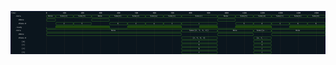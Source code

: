 

<p>
<svg viewBox="0 0 1750 240" xmlns="http://www.w3.org/2000/svg">
<defs>
<clipPath id="clip">
<rect height="240" width="1750" x="0" y="0"/>
</clipPath>
</defs>
<rect fill="#0B151D" height="240" stroke="darkblue" width="1750" x="0" y="0"/>
<line stroke="#333333" stroke-width="1" x1="200" x2="200" y1="0" y2="240"/>
<text clip-path="url(#clip)" dominant-baseline="middle" fill="#D4D4D4" font-family="monospace" font-size="10px" text-anchor="middle" x="200" y="10">
0
</text>
<line stroke="#333333" stroke-width="1" x1="300" x2="300" y1="0" y2="240"/>
<text clip-path="url(#clip)" dominant-baseline="middle" fill="#D4D4D4" font-family="monospace" font-size="10px" text-anchor="middle" x="300" y="10">
100
</text>
<line stroke="#333333" stroke-width="1" x1="400" x2="400" y1="0" y2="240"/>
<text clip-path="url(#clip)" dominant-baseline="middle" fill="#D4D4D4" font-family="monospace" font-size="10px" text-anchor="middle" x="400" y="10">
200
</text>
<line stroke="#333333" stroke-width="1" x1="500" x2="500" y1="0" y2="240"/>
<text clip-path="url(#clip)" dominant-baseline="middle" fill="#D4D4D4" font-family="monospace" font-size="10px" text-anchor="middle" x="500" y="10">
300
</text>
<line stroke="#333333" stroke-width="1" x1="600" x2="600" y1="0" y2="240"/>
<text clip-path="url(#clip)" dominant-baseline="middle" fill="#D4D4D4" font-family="monospace" font-size="10px" text-anchor="middle" x="600" y="10">
400
</text>
<line stroke="#333333" stroke-width="1" x1="700" x2="700" y1="0" y2="240"/>
<text clip-path="url(#clip)" dominant-baseline="middle" fill="#D4D4D4" font-family="monospace" font-size="10px" text-anchor="middle" x="700" y="10">
500
</text>
<line stroke="#333333" stroke-width="1" x1="800" x2="800" y1="0" y2="240"/>
<text clip-path="url(#clip)" dominant-baseline="middle" fill="#D4D4D4" font-family="monospace" font-size="10px" text-anchor="middle" x="800" y="10">
600
</text>
<line stroke="#333333" stroke-width="1" x1="900" x2="900" y1="0" y2="240"/>
<text clip-path="url(#clip)" dominant-baseline="middle" fill="#D4D4D4" font-family="monospace" font-size="10px" text-anchor="middle" x="900" y="10">
700
</text>
<line stroke="#333333" stroke-width="1" x1="1000" x2="1000" y1="0" y2="240"/>
<text clip-path="url(#clip)" dominant-baseline="middle" fill="#D4D4D4" font-family="monospace" font-size="10px" text-anchor="middle" x="1000" y="10">
800
</text>
<line stroke="#333333" stroke-width="1" x1="1100" x2="1100" y1="0" y2="240"/>
<text clip-path="url(#clip)" dominant-baseline="middle" fill="#D4D4D4" font-family="monospace" font-size="10px" text-anchor="middle" x="1100" y="10">
900
</text>
<line stroke="#333333" stroke-width="1" x1="1200" x2="1200" y1="0" y2="240"/>
<text clip-path="url(#clip)" dominant-baseline="middle" fill="#D4D4D4" font-family="monospace" font-size="10px" text-anchor="middle" x="1200" y="10">
1000
</text>
<line stroke="#333333" stroke-width="1" x1="1300" x2="1300" y1="0" y2="240"/>
<text clip-path="url(#clip)" dominant-baseline="middle" fill="#D4D4D4" font-family="monospace" font-size="10px" text-anchor="middle" x="1300" y="10">
1100
</text>
<line stroke="#333333" stroke-width="1" x1="1400" x2="1400" y1="0" y2="240"/>
<text clip-path="url(#clip)" dominant-baseline="middle" fill="#D4D4D4" font-family="monospace" font-size="10px" text-anchor="middle" x="1400" y="10">
1200
</text>
<line stroke="#333333" stroke-width="1" x1="1500" x2="1500" y1="0" y2="240"/>
<text clip-path="url(#clip)" dominant-baseline="middle" fill="#D4D4D4" font-family="monospace" font-size="10px" text-anchor="middle" x="1500" y="10">
1300
</text>
<line stroke="#333333" stroke-width="1" x1="1600" x2="1600" y1="0" y2="240"/>
<text clip-path="url(#clip)" dominant-baseline="middle" fill="#D4D4D4" font-family="monospace" font-size="10px" text-anchor="middle" x="1600" y="10">
1400
</text>
<line stroke="#333333" stroke-width="1" x1="1700" x2="1700" y1="0" y2="240"/>
<text clip-path="url(#clip)" dominant-baseline="middle" fill="#D4D4D4" font-family="monospace" font-size="10px" text-anchor="middle" x="1700" y="10">
1500
</text>
<text dominant-baseline="middle" fill="#D4D4D4" font-family="monospace" font-size="10px" text-anchor="start" x="3" y="10">
Time:
</text>
<text dominant-baseline="middle" fill="#D4D4D4" font-family="monospace" font-size="10px" text-anchor="start" x="3" xml:space="preserve" y="30">
   .data
<title>top.uut.input.data</title>
</text>
<path d="M 200 30 L 203 23 L 248 23 L 251 30 L 248 37 L 203 37 Z" fill="none" stroke="#56C126" stroke-width="1"/>
<text dominant-baseline="middle" fill="#D4D4D4" font-family="monospace" font-size="10px" text-anchor="middle" x="225" xml:space="preserve" y="30">
None
<title>None</title>
</text>
<path d="M 251 30 L 254 23 L 347 23 L 350 30 L 347 37 L 254 37 Z" fill="none" stroke="#56C126" stroke-width="1"/>
<text dominant-baseline="middle" fill="#D4D4D4" font-family="monospace" font-size="10px" text-anchor="middle" x="300" xml:space="preserve" y="30">
Some(2)
<title>Some(2)</title>
</text>
<path d="M 350 30 L 353 23 L 447 23 L 450 30 L 447 37 L 353 37 Z" fill="none" stroke="#56C126" stroke-width="1"/>
<text dominant-baseline="middle" fill="#D4D4D4" font-family="monospace" font-size="10px" text-anchor="middle" x="400" xml:space="preserve" y="30">
Some(5)
<title>Some(5)</title>
</text>
<path d="M 450 30 L 453 23 L 547 23 L 550 30 L 547 37 L 453 37 Z" fill="none" stroke="#56C126" stroke-width="1"/>
<text dominant-baseline="middle" fill="#D4D4D4" font-family="monospace" font-size="10px" text-anchor="middle" x="500" xml:space="preserve" y="30">
None
<title>None</title>
</text>
<path d="M 550 30 L 553 23 L 647 23 L 650 30 L 647 37 L 553 37 Z" fill="none" stroke="#56C126" stroke-width="1"/>
<text dominant-baseline="middle" fill="#D4D4D4" font-family="monospace" font-size="10px" text-anchor="middle" x="600" xml:space="preserve" y="30">
Some(6)
<title>Some(6)</title>
</text>
<path d="M 650 30 L 653 23 L 747 23 L 750 30 L 747 37 L 653 37 Z" fill="none" stroke="#56C126" stroke-width="1"/>
<text dominant-baseline="middle" fill="#D4D4D4" font-family="monospace" font-size="10px" text-anchor="middle" x="700" xml:space="preserve" y="30">
Some(2)
<title>Some(2)</title>
</text>
<path d="M 750 30 L 753 23 L 847 23 L 850 30 L 847 37 L 753 37 Z" fill="none" stroke="#56C126" stroke-width="1"/>
<text dominant-baseline="middle" fill="#D4D4D4" font-family="monospace" font-size="10px" text-anchor="middle" x="800" xml:space="preserve" y="30">
Some(a)
<title>Some(a)</title>
</text>
<path d="M 850 30 L 853 23 L 947 23 L 950 30 L 947 37 L 853 37 Z" fill="none" stroke="#56C126" stroke-width="1"/>
<text dominant-baseline="middle" fill="#D4D4D4" font-family="monospace" font-size="10px" text-anchor="middle" x="900" xml:space="preserve" y="30">
Some(1)
<title>Some(1)</title>
</text>
<path d="M 950 30 L 953 23 L 1147 23 L 1150 30 L 1147 37 L 953 37 Z" fill="none" stroke="#56C126" stroke-width="1"/>
<text dominant-baseline="middle" fill="#D4D4D4" font-family="monospace" font-size="10px" text-anchor="middle" x="1050" xml:space="preserve" y="30">
Some(c)
<title>Some(c)</title>
</text>
<path d="M 1150 30 L 1153 23 L 1247 23 L 1250 30 L 1247 37 L 1153 37 Z" fill="none" stroke="#56C126" stroke-width="1"/>
<text dominant-baseline="middle" fill="#D4D4D4" font-family="monospace" font-size="10px" text-anchor="middle" x="1200" xml:space="preserve" y="30">
None
<title>None</title>
</text>
<path d="M 1250 30 L 1253 23 L 1347 23 L 1350 30 L 1347 37 L 1253 37 Z" fill="none" stroke="#56C126" stroke-width="1"/>
<text dominant-baseline="middle" fill="#D4D4D4" font-family="monospace" font-size="10px" text-anchor="middle" x="1300" xml:space="preserve" y="30">
Some(5)
<title>Some(5)</title>
</text>
<path d="M 1350 30 L 1353 23 L 1447 23 L 1450 30 L 1447 37 L 1353 37 Z" fill="none" stroke="#56C126" stroke-width="1"/>
<text dominant-baseline="middle" fill="#D4D4D4" font-family="monospace" font-size="10px" text-anchor="middle" x="1400" xml:space="preserve" y="30">
Some(d)
<title>Some(d)</title>
</text>
<path d="M 1450 30 L 1453 23 L 1547 23 L 1550 30 L 1547 37 L 1453 37 Z" fill="none" stroke="#56C126" stroke-width="1"/>
<text dominant-baseline="middle" fill="#D4D4D4" font-family="monospace" font-size="10px" text-anchor="middle" x="1500" xml:space="preserve" y="30">
Some(1)
<title>Some(1)</title>
</text>
<path d="M 1550 30 L 1553 23 L 1647 23 L 1650 30 L 1647 37 L 1553 37 Z" fill="none" stroke="#56C126" stroke-width="1"/>
<text dominant-baseline="middle" fill="#D4D4D4" font-family="monospace" font-size="10px" text-anchor="middle" x="1600" xml:space="preserve" y="30">
Some(b)
<title>Some(b)</title>
</text>
<path d="M 1650 30 L 1653 23 L 1747 23 L 1750 30 L 1747 37 L 1653 37 Z" fill="none" stroke="#56C126" stroke-width="1"/>
<text dominant-baseline="middle" fill="#D4D4D4" font-family="monospace" font-size="10px" text-anchor="middle" x="1700" xml:space="preserve" y="30">
Some(6)
<title>Some(6)</title>
</text>
<text dominant-baseline="middle" fill="#D4D4D4" font-family="monospace" font-size="10px" text-anchor="start" x="3" xml:space="preserve" y="50">
      #None
<title>top.uut.input.data#None</title>
</text>
<path d="M 200 50 L 203 43 L 248 43 L 251 50 L 248 57 L 203 57 Z" fill="none" stroke="#56C126" stroke-width="1"/>
<text dominant-baseline="middle" fill="#D4D4D4" font-family="monospace" font-size="10px" text-anchor="middle" x="225" xml:space="preserve" y="50">

<title></title>
</text>
<path d="M 450 50 L 453 43 L 547 43 L 550 50 L 547 57 L 453 57 Z" fill="none" stroke="#56C126" stroke-width="1"/>
<text dominant-baseline="middle" fill="#D4D4D4" font-family="monospace" font-size="10px" text-anchor="middle" x="500" xml:space="preserve" y="50">

<title></title>
</text>
<path d="M 1150 50 L 1153 43 L 1247 43 L 1250 50 L 1247 57 L 1153 57 Z" fill="none" stroke="#56C126" stroke-width="1"/>
<text dominant-baseline="middle" fill="#D4D4D4" font-family="monospace" font-size="10px" text-anchor="middle" x="1200" xml:space="preserve" y="50">

<title></title>
</text>
<text dominant-baseline="middle" fill="#D4D4D4" font-family="monospace" font-size="10px" text-anchor="start" x="3" xml:space="preserve" y="70">
      #Some.0
<title>top.uut.input.data#Some.0</title>
</text>
<path d="M 251 70 L 254 63 L 347 63 L 350 70 L 347 77 L 254 77 Z" fill="none" stroke="#56C126" stroke-width="1"/>
<text dominant-baseline="middle" fill="#D4D4D4" font-family="monospace" font-size="10px" text-anchor="middle" x="300" xml:space="preserve" y="70">
2
<title>2</title>
</text>
<path d="M 350 70 L 353 63 L 447 63 L 450 70 L 447 77 L 353 77 Z" fill="none" stroke="#56C126" stroke-width="1"/>
<text dominant-baseline="middle" fill="#D4D4D4" font-family="monospace" font-size="10px" text-anchor="middle" x="400" xml:space="preserve" y="70">
5
<title>5</title>
</text>
<path d="M 550 70 L 553 63 L 647 63 L 650 70 L 647 77 L 553 77 Z" fill="none" stroke="#56C126" stroke-width="1"/>
<text dominant-baseline="middle" fill="#D4D4D4" font-family="monospace" font-size="10px" text-anchor="middle" x="600" xml:space="preserve" y="70">
6
<title>6</title>
</text>
<path d="M 650 70 L 653 63 L 747 63 L 750 70 L 747 77 L 653 77 Z" fill="none" stroke="#56C126" stroke-width="1"/>
<text dominant-baseline="middle" fill="#D4D4D4" font-family="monospace" font-size="10px" text-anchor="middle" x="700" xml:space="preserve" y="70">
2
<title>2</title>
</text>
<path d="M 750 70 L 753 63 L 847 63 L 850 70 L 847 77 L 753 77 Z" fill="none" stroke="#56C126" stroke-width="1"/>
<text dominant-baseline="middle" fill="#D4D4D4" font-family="monospace" font-size="10px" text-anchor="middle" x="800" xml:space="preserve" y="70">
a
<title>a</title>
</text>
<path d="M 850 70 L 853 63 L 947 63 L 950 70 L 947 77 L 853 77 Z" fill="none" stroke="#56C126" stroke-width="1"/>
<text dominant-baseline="middle" fill="#D4D4D4" font-family="monospace" font-size="10px" text-anchor="middle" x="900" xml:space="preserve" y="70">
1
<title>1</title>
</text>
<path d="M 950 70 L 953 63 L 1147 63 L 1150 70 L 1147 77 L 953 77 Z" fill="none" stroke="#56C126" stroke-width="1"/>
<text dominant-baseline="middle" fill="#D4D4D4" font-family="monospace" font-size="10px" text-anchor="middle" x="1050" xml:space="preserve" y="70">
c
<title>c</title>
</text>
<path d="M 1250 70 L 1253 63 L 1347 63 L 1350 70 L 1347 77 L 1253 77 Z" fill="none" stroke="#56C126" stroke-width="1"/>
<text dominant-baseline="middle" fill="#D4D4D4" font-family="monospace" font-size="10px" text-anchor="middle" x="1300" xml:space="preserve" y="70">
5
<title>5</title>
</text>
<path d="M 1350 70 L 1353 63 L 1447 63 L 1450 70 L 1447 77 L 1353 77 Z" fill="none" stroke="#56C126" stroke-width="1"/>
<text dominant-baseline="middle" fill="#D4D4D4" font-family="monospace" font-size="10px" text-anchor="middle" x="1400" xml:space="preserve" y="70">
d
<title>d</title>
</text>
<path d="M 1450 70 L 1453 63 L 1547 63 L 1550 70 L 1547 77 L 1453 77 Z" fill="none" stroke="#56C126" stroke-width="1"/>
<text dominant-baseline="middle" fill="#D4D4D4" font-family="monospace" font-size="10px" text-anchor="middle" x="1500" xml:space="preserve" y="70">
1
<title>1</title>
</text>
<path d="M 1550 70 L 1553 63 L 1647 63 L 1650 70 L 1647 77 L 1553 77 Z" fill="none" stroke="#56C126" stroke-width="1"/>
<text dominant-baseline="middle" fill="#D4D4D4" font-family="monospace" font-size="10px" text-anchor="middle" x="1600" xml:space="preserve" y="70">
b
<title>b</title>
</text>
<path d="M 1650 70 L 1653 63 L 1747 63 L 1750 70 L 1747 77 L 1653 77 Z" fill="none" stroke="#56C126" stroke-width="1"/>
<text dominant-baseline="middle" fill="#D4D4D4" font-family="monospace" font-size="10px" text-anchor="middle" x="1700" xml:space="preserve" y="70">
6
<title>6</title>
</text>
<text dominant-baseline="middle" fill="#D4D4D4" font-family="monospace" font-size="10px" text-anchor="start" x="3" xml:space="preserve" y="90">
   .ready
<title>top.uut.input.ready</title>
</text>
<path d="M 200 90 L 200 97 L 251 97 L 251 90" fill="none" stroke="#56C126" stroke-width="1"/>
<rect fill="#1C400C" height="14" stroke="none" width="297" x="252" y="83"/>
<path d="M 251 90 L 251 83 L 550 83 L 550 90" fill="none" stroke="#56C126" stroke-width="1"/>
<path d="M 550 90 L 550 97 L 650 97 L 650 90" fill="none" stroke="#56C126" stroke-width="1"/>
<rect fill="#1C400C" height="14" stroke="none" width="298" x="651" y="83"/>
<path d="M 650 90 L 650 83 L 950 83 L 950 90" fill="none" stroke="#56C126" stroke-width="1"/>
<path d="M 950 90 L 950 97 L 1050 97 L 1050 90" fill="none" stroke="#56C126" stroke-width="1"/>
<rect fill="#1C400C" height="14" stroke="none" width="98" x="1051" y="83"/>
<path d="M 1050 90 L 1050 83 L 1150 83 L 1150 90" fill="none" stroke="#56C126" stroke-width="1"/>
<path d="M 1150 90 L 1150 97 L 1250 97 L 1250 90" fill="none" stroke="#56C126" stroke-width="1"/>
<rect fill="#1C400C" height="14" stroke="none" width="198" x="1251" y="83"/>
<path d="M 1250 90 L 1250 83 L 1450 83 L 1450 90" fill="none" stroke="#56C126" stroke-width="1"/>
<path d="M 1450 90 L 1450 97 L 1550 97 L 1550 90" fill="none" stroke="#56C126" stroke-width="1"/>
<rect fill="#1C400C" height="14" stroke="none" width="198" x="1551" y="83"/>
<path d="M 1550 90 L 1550 83 L 1750 83 L 1750 90" fill="none" stroke="#56C126" stroke-width="1"/>
<text dominant-baseline="middle" fill="#D4D4D4" font-family="monospace" font-size="10px" text-anchor="start" x="3" xml:space="preserve" y="110">
   .data
<title>top.uut.outputs.data</title>
</text>
<path d="M 200 110 L 203 103 L 947 103 L 950 110 L 947 117 L 203 117 Z" fill="none" stroke="#56C126" stroke-width="1"/>
<text dominant-baseline="middle" fill="#D4D4D4" font-family="monospace" font-size="10px" text-anchor="middle" x="575" xml:space="preserve" y="110">
None
<title>None</title>
</text>
<path d="M 950 110 L 953 103 L 1147 103 L 1150 110 L 1147 117 L 953 117 Z" fill="none" stroke="#56C126" stroke-width="1"/>
<text dominant-baseline="middle" fill="#D4D4D4" font-family="monospace" font-size="10px" text-anchor="middle" x="1050" xml:space="preserve" y="110">
Some([2, 5, 6, 2])
<title>Some([2, 5, 6, 2])</title>
</text>
<path d="M 1150 110 L 1153 103 L 1347 103 L 1350 110 L 1347 117 L 1153 117 Z" fill="none" stroke="#56C126" stroke-width="1"/>
<text dominant-baseline="middle" fill="#D4D4D4" font-family="monospace" font-size="10px" text-anchor="middle" x="1250" xml:space="preserve" y="110">
None
<title>None</title>
</text>
<path d="M 1350 110 L 1353 103 L 1447 103 L 1450 110 L 1447 117 L 1353 117 Z" fill="none" stroke="#56C126" stroke-width="1"/>
<text dominant-baseline="middle" fill="#D4D4D4" font-family="monospace" font-size="10px" text-anchor="middle" x="1400" xml:space="preserve" y="110">
Some([a...
<title>Some([a, 1, c, c])</title>
</text>
<path d="M 1450 110 L 1453 103 L 1747 103 L 1750 110 L 1747 117 L 1453 117 Z" fill="none" stroke="#56C126" stroke-width="1"/>
<text dominant-baseline="middle" fill="#D4D4D4" font-family="monospace" font-size="10px" text-anchor="middle" x="1600" xml:space="preserve" y="110">
None
<title>None</title>
</text>
<text dominant-baseline="middle" fill="#D4D4D4" font-family="monospace" font-size="10px" text-anchor="start" x="3" xml:space="preserve" y="130">
      #None
<title>top.uut.outputs.data#None</title>
</text>
<path d="M 200 130 L 203 123 L 947 123 L 950 130 L 947 137 L 203 137 Z" fill="none" stroke="#56C126" stroke-width="1"/>
<text dominant-baseline="middle" fill="#D4D4D4" font-family="monospace" font-size="10px" text-anchor="middle" x="575" xml:space="preserve" y="130">

<title></title>
</text>
<path d="M 1150 130 L 1153 123 L 1347 123 L 1350 130 L 1347 137 L 1153 137 Z" fill="none" stroke="#56C126" stroke-width="1"/>
<text dominant-baseline="middle" fill="#D4D4D4" font-family="monospace" font-size="10px" text-anchor="middle" x="1250" xml:space="preserve" y="130">

<title></title>
</text>
<path d="M 1450 130 L 1453 123 L 1747 123 L 1750 130 L 1747 137 L 1453 137 Z" fill="none" stroke="#56C126" stroke-width="1"/>
<text dominant-baseline="middle" fill="#D4D4D4" font-family="monospace" font-size="10px" text-anchor="middle" x="1600" xml:space="preserve" y="130">

<title></title>
</text>
<text dominant-baseline="middle" fill="#D4D4D4" font-family="monospace" font-size="10px" text-anchor="start" x="3" xml:space="preserve" y="150">
      #Some.0
<title>top.uut.outputs.data#Some.0</title>
</text>
<path d="M 950 150 L 953 143 L 1147 143 L 1150 150 L 1147 157 L 953 157 Z" fill="none" stroke="#56C126" stroke-width="1"/>
<text dominant-baseline="middle" fill="#D4D4D4" font-family="monospace" font-size="10px" text-anchor="middle" x="1050" xml:space="preserve" y="150">
[2, 5, 6, 2]
<title>[2, 5, 6, 2]</title>
</text>
<path d="M 1350 150 L 1353 143 L 1447 143 L 1450 150 L 1447 157 L 1353 157 Z" fill="none" stroke="#56C126" stroke-width="1"/>
<text dominant-baseline="middle" fill="#D4D4D4" font-family="monospace" font-size="10px" text-anchor="middle" x="1400" xml:space="preserve" y="150">
[a, 1, ...
<title>[a, 1, c, c]</title>
</text>
<text dominant-baseline="middle" fill="#D4D4D4" font-family="monospace" font-size="10px" text-anchor="start" x="3" xml:space="preserve" y="170">
         [0]
<title>top.uut.outputs.data#Some.0[0]</title>
</text>
<path d="M 950 170 L 953 163 L 1147 163 L 1150 170 L 1147 177 L 953 177 Z" fill="none" stroke="#56C126" stroke-width="1"/>
<text dominant-baseline="middle" fill="#D4D4D4" font-family="monospace" font-size="10px" text-anchor="middle" x="1050" xml:space="preserve" y="170">
2
<title>2</title>
</text>
<path d="M 1350 170 L 1353 163 L 1447 163 L 1450 170 L 1447 177 L 1353 177 Z" fill="none" stroke="#56C126" stroke-width="1"/>
<text dominant-baseline="middle" fill="#D4D4D4" font-family="monospace" font-size="10px" text-anchor="middle" x="1400" xml:space="preserve" y="170">
a
<title>a</title>
</text>
<text dominant-baseline="middle" fill="#D4D4D4" font-family="monospace" font-size="10px" text-anchor="start" x="3" xml:space="preserve" y="190">
         [1]
<title>top.uut.outputs.data#Some.0[1]</title>
</text>
<path d="M 950 190 L 953 183 L 1147 183 L 1150 190 L 1147 197 L 953 197 Z" fill="none" stroke="#56C126" stroke-width="1"/>
<text dominant-baseline="middle" fill="#D4D4D4" font-family="monospace" font-size="10px" text-anchor="middle" x="1050" xml:space="preserve" y="190">
5
<title>5</title>
</text>
<path d="M 1350 190 L 1353 183 L 1447 183 L 1450 190 L 1447 197 L 1353 197 Z" fill="none" stroke="#56C126" stroke-width="1"/>
<text dominant-baseline="middle" fill="#D4D4D4" font-family="monospace" font-size="10px" text-anchor="middle" x="1400" xml:space="preserve" y="190">
1
<title>1</title>
</text>
<text dominant-baseline="middle" fill="#D4D4D4" font-family="monospace" font-size="10px" text-anchor="start" x="3" xml:space="preserve" y="210">
         [2]
<title>top.uut.outputs.data#Some.0[2]</title>
</text>
<path d="M 950 210 L 953 203 L 1147 203 L 1150 210 L 1147 217 L 953 217 Z" fill="none" stroke="#56C126" stroke-width="1"/>
<text dominant-baseline="middle" fill="#D4D4D4" font-family="monospace" font-size="10px" text-anchor="middle" x="1050" xml:space="preserve" y="210">
6
<title>6</title>
</text>
<path d="M 1350 210 L 1353 203 L 1447 203 L 1450 210 L 1447 217 L 1353 217 Z" fill="none" stroke="#56C126" stroke-width="1"/>
<text dominant-baseline="middle" fill="#D4D4D4" font-family="monospace" font-size="10px" text-anchor="middle" x="1400" xml:space="preserve" y="210">
c
<title>c</title>
</text>
<text dominant-baseline="middle" fill="#D4D4D4" font-family="monospace" font-size="10px" text-anchor="start" x="3" xml:space="preserve" y="230">
         [3]
<title>top.uut.outputs.data#Some.0[3]</title>
</text>
<path d="M 950 230 L 953 223 L 1147 223 L 1150 230 L 1147 237 L 953 237 Z" fill="none" stroke="#56C126" stroke-width="1"/>
<text dominant-baseline="middle" fill="#D4D4D4" font-family="monospace" font-size="10px" text-anchor="middle" x="1050" xml:space="preserve" y="230">
2
<title>2</title>
</text>
<path d="M 1350 230 L 1353 223 L 1447 223 L 1450 230 L 1447 237 L 1353 237 Z" fill="none" stroke="#56C126" stroke-width="1"/>
<text dominant-baseline="middle" fill="#D4D4D4" font-family="monospace" font-size="10px" text-anchor="middle" x="1400" xml:space="preserve" y="230">
c
<title>c</title>
</text>
</svg>
</p>